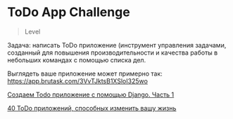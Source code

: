 # ToDo App Challenge

> Level

Задача: написать ToDo приложение (инструмент управления задачами, созданный для повышения производительности и качества работы в небольших командах с помощью списка дел.

Выглядеть ваше приложение может примерно так:
https://app.brutask.com/3VvTJktsB1XSloI325wo



[Создаем Todo приложение c помощью Django. Часть 1](https://habr.com/ru/company/otus/blog/488748/)

[40 ToDo приложений, способных изменить вашу жизнь](https://books-mindmap.livejournal.com/9881.html)
